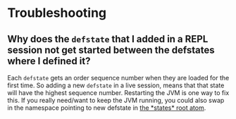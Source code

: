 # Troubleshooting

## Why does the `defstate` that I added in a REPL session not get started between the defstates where I defined it?

Each `defstate` gets an order sequence number when they are loaded for the first time.
So adding a new `defstate` in a live session, means that that state will have the highest sequence number.
Restarting the JVM is one way to fix this.
If you really need/want to keep the JVM running, you could also swap in the namespace pointing to new defstate in [the \*states\* root atom](05-extension-point.html).
